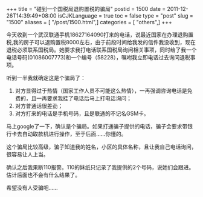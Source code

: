 +++
title = "碰到一个国税局退购置税的骗局"
postid = 1500
date = 2011-12-26T14:39:49+08:00
isCJKLanguage = true
toc = false
type = "post"
slug = "1500"
aliases = [ "/post/1500.html",]
categories = [ "others",]
+++


今天收到一个武汉联通手机18627164090打来的电话，说最近国家在办理退购置税,我的房子可以退购置税8000左右，由于前段时间给我发的信件我没收到，现在退税必须联系国税局。她要求我打电话联系国税局询问相关事项，同时给了我一个电话号码(01086007773)和一个编号（58228），嘱咐我立即电话过去询问退税事项。

听到一半我就确定这是个骗局了：

1.  对方显得过于热情（国家工作人员不可能这么热情），一再强调咨询电话是免费的，且一再要求我挂了电话后马上打电话询问；
2.  对方普通话很差劲；
3.  对方打来的电话是手机号码，且是联通的不记名GSM卡。

马上google了一下，确认是个骗局。如果打通骗子提供的电话，骗子会要求带银行卡去自动取款机进行操作，至于后面……你懂的。

这个骗局比较高级，骗子知道我的姓名，小区的具体名称，且让我自己电话询问，很容易让人上当。

确认之后我果断110报警。110的妹纸只记录了我提供的2个号码，说她们会跟进。估计后面也不会有什么结果了。

希望没有人受骗吧……

